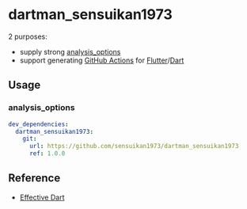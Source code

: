 # dartman_sensuikan1973

2 purposes:

- supply strong [analysis_options](https://dart.dev/guides/language/analysis-options)
- support generating [GitHub Actions](https://github.co.jp/features/actions) for [Flutter](https://flutter.dev/)/[Dart](https://dart.dev/)

## Usage

### analysis_options

```pubspec.yaml
dev_dependencies:
  dartman_sensuikan1973:
    git:
      url: https://github.com/sensuikan1973/dartman_sensuikan1973
      ref: 1.0.0
```

## Reference

- [Effective Dart](https://dart.dev/guides/language/effective-dart)
